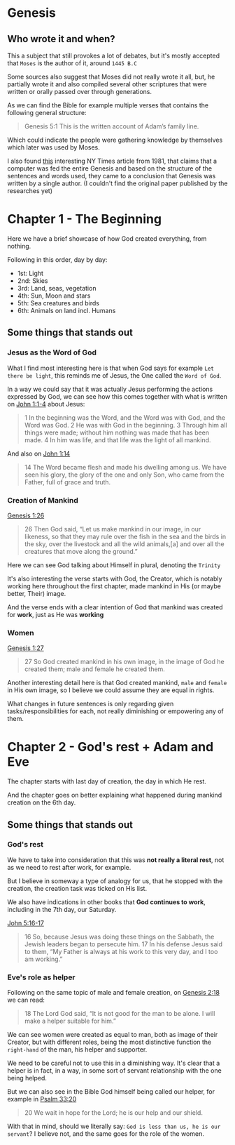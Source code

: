 # Genesis

## Who wrote it and when?

This a subject that still provokes a lot of debates, but it's mostly accepted that `Moses` is the author of it, around `1445 B.C`

Some sources also suggest that Moses did not really wrote it all, but, he partially wrote it and also compiled several other scriptures that were written or orally passed over through generations.

As we can find the Bible for example multiple verses that contains the following general structure:
> Genesis 5:1 This is the written account of Adam’s family line.

Which could indicate the people were gathering knowledge by themselves which later was used by Moses.

I also found [this](https://www.nytimes.com/1981/11/08/world/computer-points-to-single-author-for-genesis.html) interesting NY Times article from 1981, that claims that a computer was fed the entire Genesis and based on the structure of the sentences and words used, they came to a conclusion that Genesis was written by a single author.
(I couldn't find the original paper published by the researches yet)


# Chapter 1 - The Beginning

Here we have a brief showcase of how God created everything, from nothing.

Following in this order, day by day:

* 1st: Light
* 2nd: Skies
* 3rd: Land, seas, vegetation
* 4th: Sun, Moon and stars
* 5th: Sea creatures and birds
* 6th: Animals on land incl. Humans

## Some things that stands out

### Jesus as the Word of God

What I find most interesting here is that when God says for example `Let there be light`, this reminds me of Jesus, the One called the `Word of God`.

In a way we could say that it was actually Jesus performing the actions expressed by God, we can see how this comes together with what is written on [John 1:1-4](https://www.biblegateway.com/passage/?search=John+1%3A1-4&version=NIV) about Jesus:

> 1 In the beginning was the Word, and the Word was with God, and the Word was God. 2 He was with God in the beginning. 3 Through him all things were made; without him nothing was made that has been made. 4 In him was life, and that life was the light of all mankind.

And also on [John 1:14](https://www.biblegateway.com/passage/?search=John+1%3A14&version=NIV)

> 14 The Word became flesh and made his dwelling among us. We have seen his glory, the glory of the one and only Son, who came from the Father, full of grace and truth.

### Creation of Mankind

[Genesis 1:26](https://www.biblegateway.com/passage/?search=Genesis+1%3A26&version=NIV)
>26 Then God said, “Let us make mankind in our image, in our likeness, so that they may rule over the fish in the sea and the birds in the sky, over the livestock and all the wild animals,[a] and over all the creatures that move along the ground.”

Here we can see God talking about Himself in plural, denoting the `Trinity`

It's also interesting the verse starts with God, the Creator, which is notably working here throughout the first chapter, made mankind in His (or maybe better, Their) image.

And the verse ends with a clear intention of God that mankind was created for **work**, just as He was **working**

### Women

[Genesis 1:27](https://www.biblegateway.com/passage/?search=Genesis+1%3A27&version=NIV)

>27 So God created mankind in his own image,
    in the image of God he created them;
    male and female he created them.

Another interesting detail here is that God created mankind, `male` and `female` in His own image, so I believe we could assume they are equal in rights.

What changes in future sentences is only regarding given tasks/responsibilities for each, not really diminishing or empowering any of them.

# Chapter 2 - God's rest + Adam and Eve

The chapter starts with last day of creation, the day in which He rest.

And the chapter goes on better explaining what happened during mankind creation on the 6th day.

## Some things that stands out

### God's rest

We have to take into consideration that this was **not really a literal rest**, not as we need to rest after work, for example.

But I believe in someway a type of analogy for us, that he stopped with the creation, the creation task was ticked on His list.

We also have indications in other books that **God continues to work**, including in the 7th day, our Saturday.

[John 5:16-17](https://www.biblegateway.com/passage/?search=John+5%3A16-17&version=NIV)

> 16 So, because Jesus was doing these things on the Sabbath, the Jewish leaders began to persecute him. 17 In his defense Jesus said to them, “My Father is always at his work to this very day, and I too am working.”

### Eve's role as helper

Following on the same topic of male and female creation, on [Genesis 2:18](https://www.biblegateway.com/passage/?search=Genesis+2%3A18&version=NIV) we can read:

> 18 The Lord God said, “It is not good for the man to be alone. I will make a helper suitable for him.”

We can see women were created as equal to man, both as image of their Creator, but with different roles, being the most distinctive function the `right-hand` of the man, his helper and supporter.

We need to be careful not to use this in a diminishing way. 
It's clear that a helper is in fact, in a way, in some sort of servant relationship with the one being helped.

But we can also see in the Bible God himself being called our helper, for example in [Psalm 33:20](https://www.biblegateway.com/passage/?search=Ps+33%3A20&version=NIV)

>20 We wait in hope for the Lord;
    he is our help and our shield.

With that in mind, should we literally say: `God is less than us, he is our servant`? I believe not, and the same goes for the role of the women.